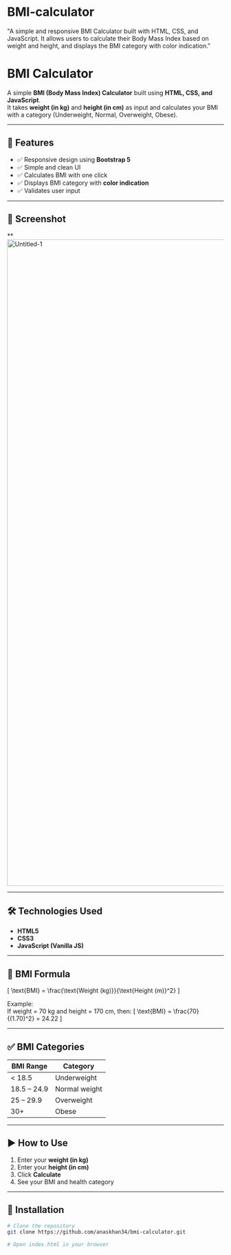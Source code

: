 # BMI-calculator
"A simple and responsive BMI Calculator built with HTML, CSS, and JavaScript. It allows users to calculate their Body Mass Index based on weight and height, and displays the BMI category with color indication."

# BMI Calculator

A simple **BMI (Body Mass Index) Calculator** built using **HTML, CSS, and JavaScript**.  
It takes **weight (in kg)** and **height (in cm)** as input and calculates your BMI with a category (Underweight, Normal, Overweight, Obese).

---

## 🚀 Features
- ✅ Responsive design using **Bootstrap 5**
- ✅ Simple and clean UI
- ✅ Calculates BMI with one click
- ✅ Displays BMI category with **color indication**
- ✅ Validates user input

---

## 📸 Screenshot
**
<img width="2100" height="1500" alt="Untitled-1" src="https://github.com/user-attachments/assets/e82e9de2-ce87-41bf-8f0f-ffcf10d1f320" />

---

## 🛠 Technologies Used
- **HTML5**
- **CSS3**
- **JavaScript (Vanilla JS)**

---

## 📏 BMI Formula
\[
\text{BMI} = \frac{\text{Weight (kg)}}{\text{Height (m)}^2}
\]

Example:  
If weight = 70 kg and height = 170 cm, then:
\[
\text{BMI} = \frac{70}{(1.70)^2} = 24.22
\]

---

## ✅ BMI Categories
| BMI Range     | Category         |
|--------------|------------------|
| < 18.5       | Underweight      |
| 18.5 – 24.9  | Normal weight    |
| 25 – 29.9    | Overweight       |
| 30+          | Obese            |

---

## ▶️ How to Use
1. Enter your **weight (in kg)**
2. Enter your **height (in cm)**
3. Click **Calculate**
4. See your BMI and health category

---

## 📂 Installation
```bash
# Clone the repository
git clone https://github.com/anaskhan34/bmi-calculator.git

# Open index.html in your browser
